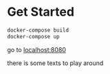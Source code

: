 # Get Started

```bash
docker-compose build
docker-compose up
```

go to [localhost:8080](http://localhost:8080)


there is some texts to play around
